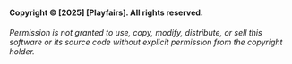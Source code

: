 #### Copyright © [2025] [Playfairs]. All rights reserved.

###### Permission is not granted to use, copy, modify, distribute, or sell this software or its source code without explicit permission from the copyright holder.
